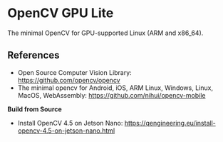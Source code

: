 # OpenCV GPU Lite

The minimal OpenCV for GPU-supported Linux (ARM and x86_64). 


## References
+ Open Source Computer Vision Library: https://github.com/opencv/opencv
+ The minimal opencv for Android, iOS, ARM Linux, Windows, Linux, MacOS, WebAssembly: https://github.com/nihui/opencv-mobile

**Build from Source**

+ Install OpenCV 4.5 on Jetson Nano: https://qengineering.eu/install-opencv-4.5-on-jetson-nano.html
